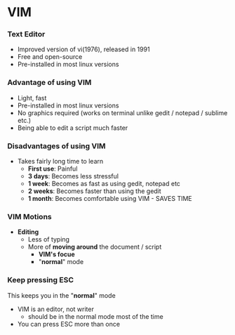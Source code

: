 # VIM

### Text Editor

- Improved version of vi(1976), released in 1991
- Free and open-source
- Pre-installed in most linux versions

### Advantage of using VIM

- Light, fast
- Pre-installed in most linux versions
- No graphics required (works on terminal unlike gedit / notepad / sublime etc.)
- Being able to edit a script much faster

### Disadvantages of using VIM

- Takes fairly long time to learn
  - **First use**: Painful
  - **3 days**: Becomes less stressful
  - **1 week**: Becomes as fast as using gedit, notepad etc
  - **2 weeks**: Becomes faster than using the gedit
  - **1 month**: Becomes comfortable using VIM - SAVES TIME

### VIM Motions

- **Editing**
  - Less of typing
  - More of **moving around** the document / script
    - **VIM's focue**
    - "**normal**" mode

### Keep pressing ESC

This keeps you in the "**normal**" mode

- VIM is an editor, not writer
  - should be in the normal mode most of the time
- You can press ESC more than once